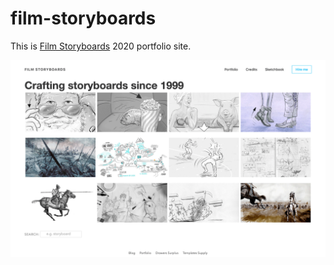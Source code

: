 # film-storyboards

This is [Film Storyboards](https://film-storyboards.com) 2020 portfolio site.

![Film Storyboards screenshot](images/film-storyboards-screenshot.png)
